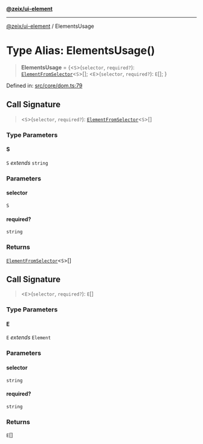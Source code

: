 [**@zeix/ui-element**](../README.md)

***

[@zeix/ui-element](../globals.md) / ElementsUsage

# Type Alias: ElementsUsage()

> **ElementsUsage** = \{\<`S`\>(`selector`, `required?`): [`ElementFromSelector`](ElementFromSelector.md)\<`S`\>[]; \<`E`\>(`selector`, `required?`): `E`[]; \}

Defined in: [src/core/dom.ts:79](https://github.com/zeixcom/ui-element/blob/0e9d08172859c87c6105be70cfb907fbb6767271/src/core/dom.ts#L79)

## Call Signature

> \<`S`\>(`selector`, `required?`): [`ElementFromSelector`](ElementFromSelector.md)\<`S`\>[]

### Type Parameters

#### S

`S` *extends* `string`

### Parameters

#### selector

`S`

#### required?

`string`

### Returns

[`ElementFromSelector`](ElementFromSelector.md)\<`S`\>[]

## Call Signature

> \<`E`\>(`selector`, `required?`): `E`[]

### Type Parameters

#### E

`E` *extends* `Element`

### Parameters

#### selector

`string`

#### required?

`string`

### Returns

`E`[]
